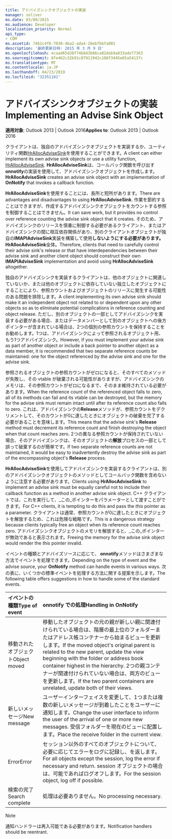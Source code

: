 ```yaml
---
title: アドバイズシンクオブジェクトの実装
manager: soliver
ms.date: 03/09/2015
ms.audience: Developer
localization_priority: Normal
api_type:
- COM
ms.assetid: 7461c4f6-7030-4ba2-ada4-26ebfbbfa001
description: '最終更新日時: 2015 年 3 月 9 日'
ms.openlocfilehash: ecaad65d28f74b843b86ca82dab9a833ade77363
ms.sourcegitcommit: 8fe462c32b91c87911942c188f3445e85a54137c
ms.translationtype: MT
ms.contentlocale: ja-JP
ms.lasthandoff: 04/23/2019
ms.locfileid: "32351101"
---
```

# <a name="implementing-an-advise-sink-object"></a><span data-ttu-id="43bd9-103">アドバイズシンクオブジェクトの実装</span><span class="sxs-lookup"><span data-stu-id="43bd9-103">Implementing an Advise Sink Object</span></span>

  
  
<span data-ttu-id="43bd9-104">**適用対象**: Outlook 2013 | Outlook 2016</span><span class="sxs-lookup"><span data-stu-id="43bd9-104">**Applies to**: Outlook 2013 | Outlook 2016</span></span> 
  
<span data-ttu-id="43bd9-105">クライアントは、独自のアドバイズシンクオブジェクトを実装するか、ユーティリティ関数[HrAllocAdviseSink](hrallocadvisesink.md)を使用することができます。</span><span class="sxs-lookup"><span data-stu-id="43bd9-105">A client can either implement its own advise sink objects or use a utility function, [HrAllocAdviseSink](hrallocadvisesink.md).</span></span> <span data-ttu-id="43bd9-106">**HrAllocAdviseSink**は、コールバック関数を呼び出す**onnotify**の実装を使用して、アドバイズシンクオブジェクトを作成します。</span><span class="sxs-lookup"><span data-stu-id="43bd9-106">**HrAllocAdviseSink** creates an advise sink object with an implementation of **OnNotify** that invokes a callback function.</span></span> 
  
<span data-ttu-id="43bd9-107">**HrAllocAdviseSink**を使用することには、長所と短所があります。</span><span class="sxs-lookup"><span data-stu-id="43bd9-107">There are advantages and disadvantages to using **HrAllocAdviseSink**.</span></span> <span data-ttu-id="43bd9-108">作業を節約することはできますが、作成するアドバイズシンクオブジェクトをカウントする参照を制御することはできません。</span><span class="sxs-lookup"><span data-stu-id="43bd9-108">It can save work, but it provides no control over reference counting the advise sink object that it creates.</span></span> <span data-ttu-id="43bd9-109">そのため、アドバイズシンクのリリースを慎重に制御する必要があるクライアント、またはアドバイズシンクの間に相互依存関係があり、別のクライアントオブジェクトが独自の**IMAPIAdviseSink**実装を構築して使用**しないようにする必要があります。HrAllocAdviseSink**全体。</span><span class="sxs-lookup"><span data-stu-id="43bd9-109">Therefore, clients that need to carefully control their advise sink's release or that have interdependencies between their advise sink and another client object should construct their own **IMAPIAdviseSink** implementation and avoid using **HrAllocAdviseSink** altogether.</span></span> 
  
<span data-ttu-id="43bd9-110">独自のアドバイズシンクを実装するクライアントは、他のオブジェクトに関連していないか、または他のオブジェクトに依存していない独立したオブジェクトにすることにより、参照カウントおよびオブジェクトのリリースに発生する可能性のある問題を排除します。</span><span class="sxs-lookup"><span data-stu-id="43bd9-110">A client implementing its own advise sink should make it an independent object not related to or dependent upon any other objects so as to eliminate potential complications in reference counting and object release.</span></span> <span data-ttu-id="43bd9-111">ただし、別のオブジェクトの一部としてアドバイズシンクを実装する必要がある場合、またはデータメンバーとして別のオブジェクトへの後方ポインターが含まれている場合は、2つの個別の参照カウントを保持することをお勧めします。1つは、アドバイズシンクによって参照されるオブジェクト用、もう1つアドバイズシンク。</span><span class="sxs-lookup"><span data-stu-id="43bd9-111">However, if you must implement your advise sink as part of another object or include a back pointer to another object as a data member, it is recommended that two separate reference counts be maintained: one for the object referenced by the advise sink and one for the advise sink.</span></span> 
  
<span data-ttu-id="43bd9-112">参照されるオブジェクトの参照カウントがゼロになると、そのすべてのメソッドが失敗し、その vtable が破棄される可能性がありますが、アドバイズシンクのメモリは、その参照カウントがゼロになるまで、そのまま維持されている必要があります。</span><span class="sxs-lookup"><span data-stu-id="43bd9-112">When the reference count of the referenced object falls to zero, all of its methods can fail and its vtable can be destroyed, but the memory for the advise sink must remain intact until after its reference count also falls to zero.</span></span> <span data-ttu-id="43bd9-113">これは、アドバイズシンクの**Release**メソッドが、参照カウントをデクリメントして、そのカウントが0に達したときにオブジェクトの破棄を完了する必要があることを意味します。</span><span class="sxs-lookup"><span data-stu-id="43bd9-113">This means that the advise sink's **Release** method must decrement its reference count and finish destroying the object when that count reaches zero.</span></span> <span data-ttu-id="43bd9-114">2つの異なる参照カウントが保持されていない場合、そのアドバイズシンクは、そのオブジェクトの**解放**プロセスの一部として誤って破棄するのが簡単です。</span><span class="sxs-lookup"><span data-stu-id="43bd9-114">If two separate reference counts are not maintained, it would be easy to inadvertently destroy the advise sink as part of the encompassing object's **Release** process.</span></span> 
  
<span data-ttu-id="43bd9-115">**HrAllocAdviseSink**を使用してアドバイズシンクを実装するクライアントは、別のアドバイズシンクオブジェクトのメソッドとしてコールバック関数を含めないように注意する必要があります。</span><span class="sxs-lookup"><span data-stu-id="43bd9-115">Clients using **HrAllocAdviseSink** to implement an advise sink must be equally careful not to include their callback function as a method in another advise sink object.</span></span> <span data-ttu-id="43bd9-116">C++ クライアントでは、これを実行して、_この_ポインターをパラメーターとして渡すことができます。</span><span class="sxs-lookup"><span data-stu-id="43bd9-116">For C++ clients, it is tempting to do this and pass the  _this_ pointer as a parameter.</span></span> <span data-ttu-id="43bd9-117">クライアントは通常、参照カウントが0に達したときにオブジェクトを解放するため、これは危険な戦略です。</span><span class="sxs-lookup"><span data-stu-id="43bd9-117">This is a dangerous strategy because clients typically free an object when its reference count reaches zero.</span></span> <span data-ttu-id="43bd9-118">アドバイズシンクオブジェクトのメモリを解放すると、_この_ポインターが無効であると表示されます。</span><span class="sxs-lookup"><span data-stu-id="43bd9-118">Freeing the memory for the advise sink object would render the  _this_ pointer invalid.</span></span> 
  
<span data-ttu-id="43bd9-119">イベントの種類とアドバイズソースに応じて、 **onnotify**メソッドはさまざまな方法でイベントを処理できます。</span><span class="sxs-lookup"><span data-stu-id="43bd9-119">Depending on the type of event and the advise source, your **OnNotify** method can handle events in various ways.</span></span> <span data-ttu-id="43bd9-120">次の表に、いくつかの標準イベントを処理する方法に関する提案を示します。</span><span class="sxs-lookup"><span data-stu-id="43bd9-120">The following table offers suggestions in how to handle some of the standard events.</span></span> 
  
|<span data-ttu-id="43bd9-121">**イベントの種類**</span><span class="sxs-lookup"><span data-stu-id="43bd9-121">**Type of event**</span></span>|<span data-ttu-id="43bd9-122">**onnotify での処理**</span><span class="sxs-lookup"><span data-stu-id="43bd9-122">**Handling in OnNotify**</span></span>|
|:-----|:-----|
|<span data-ttu-id="43bd9-123">移動されたオブジェクト</span><span class="sxs-lookup"><span data-stu-id="43bd9-123">Object moved</span></span>  <br/> |<span data-ttu-id="43bd9-124">移動したオブジェクトの元の親が新しい親に関連付けられている場合は、階層の最上位のフォルダーまたはアドレス帳コンテナーから始まるビューを更新します。</span><span class="sxs-lookup"><span data-stu-id="43bd9-124">If the moved object's original parent is related to the new parent, update the view beginning with the folder or address book container highest in the hierarchy.</span></span> <span data-ttu-id="43bd9-125">2つの親コンテナーが関連付けられていない場合は、両方のビューを更新します。</span><span class="sxs-lookup"><span data-stu-id="43bd9-125">If the two parent containers are unrelated, update both of their views.</span></span>  <br/> |
|<span data-ttu-id="43bd9-126">新しいメッセージ</span><span class="sxs-lookup"><span data-stu-id="43bd9-126">New message</span></span>  <br/> |<span data-ttu-id="43bd9-127">ユーザーインターフェイスを変更して、1つまたは複数の新しいメッセージが到着したことをユーザーに通知します。</span><span class="sxs-lookup"><span data-stu-id="43bd9-127">Change the user interface to inform the user of the arrival of one or more new messages.</span></span> <span data-ttu-id="43bd9-128">受信フォルダーを現在のビューに配置します。</span><span class="sxs-lookup"><span data-stu-id="43bd9-128">Place the receive folder in the current view.</span></span>  <br/> |
|<span data-ttu-id="43bd9-129">Error</span><span class="sxs-lookup"><span data-stu-id="43bd9-129">Error</span></span>  <br/> |<span data-ttu-id="43bd9-130">セッション以外のすべてのオブジェクトについて、必要に応じてエラーをログに記録し、を返します。</span><span class="sxs-lookup"><span data-stu-id="43bd9-130">For all objects except the session, log the error if necessary and return.</span></span> <span data-ttu-id="43bd9-131">session オブジェクトの場合は、可能であればログオフします。</span><span class="sxs-lookup"><span data-stu-id="43bd9-131">For the session object, log off if possible.</span></span>  <br/> |
|<span data-ttu-id="43bd9-132">検索の完了</span><span class="sxs-lookup"><span data-stu-id="43bd9-132">Search complete</span></span>  <br/> |<span data-ttu-id="43bd9-133">処理は必要ありません。</span><span class="sxs-lookup"><span data-stu-id="43bd9-133">No processing necessary.</span></span>  <br/> |
   
> [!NOTE]
> <span data-ttu-id="43bd9-134">通知ハンドラーは再入可能である必要があります。</span><span class="sxs-lookup"><span data-stu-id="43bd9-134">Notification handlers should be reentrant.</span></span> 
  

